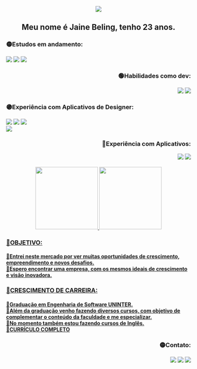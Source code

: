 <div align="center"> 
  <img src="https://user-images.githubusercontent.com/95389587/213133325-3effc4d7-9ad1-4481-bf68-e8a90bb8dd77.png">
</div>

<div>
  <h2 align="center">Meu nome é Jaine Beling, tenho 23 anos.<br></h2>
</div>

<div align="start">
  <h3>🟡Estudos em andamento:</h3>
  <img src="https://img.shields.io/badge/JavaScript-323330?style=for-the-badge&logo=javascript&logoColor=F7DF1E">
  <img src="https://img.shields.io/badge/Node.js-43853D?style=for-the-badge&logo=node.js&logoColor=white">
  <img src="https://img.shields.io/badge/Python-14354C?style=for-the-badge&logo=python&logoColor=white">
</div> 

<div align="end">
  <h3>🟢Habilidades como dev:</h3>
  <img src="https://img.shields.io/badge/HTML5-E34F26?style=for-the-badge&logo=html5&logoColor=white">
  <img src="https://img.shields.io/badge/CSS3-1572B6?style=for-the-badge&logo=css3&logoColor=white">
 
</div>

          
<div align="start">
  <h3>🟣Experiência com Aplicativos de Designer:</h3>
  <img src="https://img.shields.io/badge/Adobe%20Photoshop-31A8FF?style=for-the-badge&logo=Adobe%20Photoshop&logoColor=black">
  <img src="https://img.shields.io/badge/Adobe%20XD-470137?style=for-the-badge&logo=Adobe%20XD&logoColor=#FF61F6">
  <img src="https://img.shields.io/badge/Figma-F24E1E?style=for-the-badge&logo=figma&logoColor=white"><br>
  <img src="https://img.shields.io/badge/Adobe%20after%20affects-CF96FD?style=for-the-badge&logo=Adobe%20after%20effects&logoColor=393665">
</div>

<div align="end">
  <h3>🔵Experiência com Aplicativos:</h3>
  <img src="https://img.shields.io/badge/Visual_Studio_Code-0078D4?style=for-the-badge&logo=visual%20studio%20code&logoColor=white">
 <img src="https://img.shields.io/badge/Microsoft_Word-2B579A?style=for-the-badge&logo=microsoft-word&logoColor=white">
  <br><br>
</div>

<div align="center">
  <a href="https://github.com/JMBeling">
  <img height="170em" "width="40%" src="https://github-readme-stats.vercel.app/api?username=JMBeling&show_icons=true&theme=tokyonight&include_all_commits=true&count_private=true"/>
  <img height="170em" "width="40%" src="https://github-readme-stats.vercel.app/api/top-langs/?username=JMBeling&layout=compact&langs_count=7&theme=tokyonight"/>
</div>
  
</div>
  <div align="start">
  <h3>🔵OBJETIVO:</h3> 
  <h4> 🔹Entrei neste mercado por ver muitas oportunidades de crescimento, <br>
    empreendimento e novos desafios.<br> 
       🔹Espero encontrar uma empresa, com os mesmos ideais de crescimento <br>
    e visão inovadora.<br>
       
   <h3>🔵CRESCIMENTO DE CARREIRA:</h3> 
  <h4> 🔹Graduação em Engenharia de Software UNINTER.<br> 
       🔹Além da graduação venho fazendo diversos cursos, com objetivo de<br> 
    complementar o conteúdo da faculdade e me especializar.<br>
       🔹No momento também estou fazendo cursos de Inglês.<br> 
       🔹<a href="CURRICULO" target="_blank">CURRÍCULO COMPLETO</a></h4></h4>
 
</div> 
  
  <div align="end">
    <h3>🟡Contato:</h3>
     <a href="https://www.instagram.com/jm_beling/" target="_blank"><img src="https://img.shields.io/badge/-Instagram-%23E4405F?style=for-the-badge&logo=instagram&logoColor=white" target="_blank"></a>
     <a href="https://www.linkedin.com/in/jaine-beling/" target="_blank"><img src="https://img.shields.io/badge/-LinkedIn-%230077B5?style=for-the-badge&logo=linkedin&logoColor=white" target="_blank"></a> 
    <a href="https://www.linkedin.com/in/jaine-beling/" target="_blank"><img src="https://img.shields.io/badge/Telegram-2CA5E0?style=for-the-badge&logo=telegram&logoColor=white" target="_blank"></a> 
   
 
  </div>
